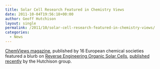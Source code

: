 ```yaml
---
title: Solar Cell Research Featured in Chemistry Views
date: 2011-10-04T19:56:18+00:00
author: Geoff Hutchison
layout: single
permalink: /2011/10/solar-cell-research-featured-in-chemistry-views/
categories:
  - News
---
```

[ChemViews magazine](http://www.chemistryviews.org/), published by 16 European chemical societies featured a blurb on [Reverse Engineering Organic Solar Cells](http://www.chemistryviews.org/details/news/1353125/Reverse_Engineering_Organic_Solar_Cells.html), [published recently](http://hutchison.chem.pitt.edu/2011/07/134/) by the Hutchison group.
